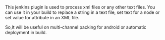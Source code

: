 This jenkins plugin is used to process xml files or any other text files.
You can use it in your build to replace a string in a text file,
set text for a node or set value for attribute in an XML file.

So,It will be useful on multi-channel packing for android or automatic deployment in build.
